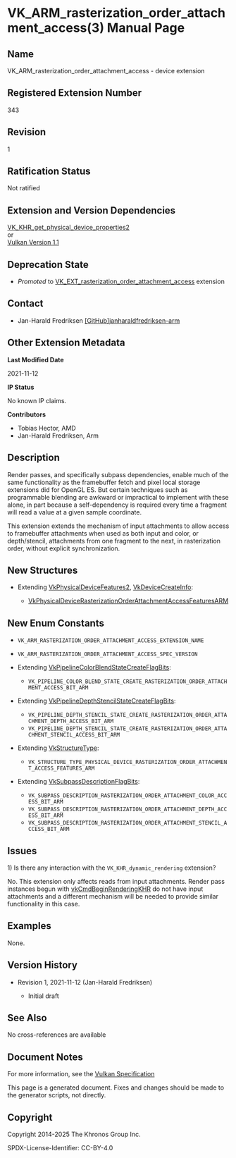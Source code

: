 # VK\_ARM\_rasterization\_order\_attachment\_access(3) Manual Page

## Name

VK\_ARM\_rasterization\_order\_attachment\_access - device extension



## [](#_registered_extension_number)Registered Extension Number

343

## [](#_revision)Revision

1

## [](#_ratification_status)Ratification Status

Not ratified

## [](#_extension_and_version_dependencies)Extension and Version Dependencies

[VK\_KHR\_get\_physical\_device\_properties2](https://registry.khronos.org/vulkan/specs/latest/man/html/VK_KHR_get_physical_device_properties2.html)  
or  
[Vulkan Version 1.1](#versions-1.1)

## [](#_deprecation_state)Deprecation State

- *Promoted* to [VK\_EXT\_rasterization\_order\_attachment\_access](https://registry.khronos.org/vulkan/specs/latest/man/html/VK_EXT_rasterization_order_attachment_access.html) extension

## [](#_contact)Contact

- Jan-Harald Fredriksen [\[GitHub\]janharaldfredriksen-arm](https://github.com/KhronosGroup/Vulkan-Docs/issues/new?body=%5BVK_ARM_rasterization_order_attachment_access%5D%20%40janharaldfredriksen-arm%0A%2AHere%20describe%20the%20issue%20or%20question%20you%20have%20about%20the%20VK_ARM_rasterization_order_attachment_access%20extension%2A)

## [](#_other_extension_metadata)Other Extension Metadata

**Last Modified Date**

2021-11-12

**IP Status**

No known IP claims.

**Contributors**

- Tobias Hector, AMD
- Jan-Harald Fredriksen, Arm

## [](#_description)Description

Render passes, and specifically subpass dependencies, enable much of the same functionality as the framebuffer fetch and pixel local storage extensions did for OpenGL ES. But certain techniques such as programmable blending are awkward or impractical to implement with these alone, in part because a self-dependency is required every time a fragment will read a value at a given sample coordinate.

This extension extends the mechanism of input attachments to allow access to framebuffer attachments when used as both input and color, or depth/stencil, attachments from one fragment to the next, in rasterization order, without explicit synchronization.

## [](#_new_structures)New Structures

- Extending [VkPhysicalDeviceFeatures2](https://registry.khronos.org/vulkan/specs/latest/man/html/VkPhysicalDeviceFeatures2.html), [VkDeviceCreateInfo](https://registry.khronos.org/vulkan/specs/latest/man/html/VkDeviceCreateInfo.html):
  
  - [VkPhysicalDeviceRasterizationOrderAttachmentAccessFeaturesARM](https://registry.khronos.org/vulkan/specs/latest/man/html/VkPhysicalDeviceRasterizationOrderAttachmentAccessFeaturesARM.html)

## [](#_new_enum_constants)New Enum Constants

- `VK_ARM_RASTERIZATION_ORDER_ATTACHMENT_ACCESS_EXTENSION_NAME`
- `VK_ARM_RASTERIZATION_ORDER_ATTACHMENT_ACCESS_SPEC_VERSION`
- Extending [VkPipelineColorBlendStateCreateFlagBits](https://registry.khronos.org/vulkan/specs/latest/man/html/VkPipelineColorBlendStateCreateFlagBits.html):
  
  - `VK_PIPELINE_COLOR_BLEND_STATE_CREATE_RASTERIZATION_ORDER_ATTACHMENT_ACCESS_BIT_ARM`
- Extending [VkPipelineDepthStencilStateCreateFlagBits](https://registry.khronos.org/vulkan/specs/latest/man/html/VkPipelineDepthStencilStateCreateFlagBits.html):
  
  - `VK_PIPELINE_DEPTH_STENCIL_STATE_CREATE_RASTERIZATION_ORDER_ATTACHMENT_DEPTH_ACCESS_BIT_ARM`
  - `VK_PIPELINE_DEPTH_STENCIL_STATE_CREATE_RASTERIZATION_ORDER_ATTACHMENT_STENCIL_ACCESS_BIT_ARM`
- Extending [VkStructureType](https://registry.khronos.org/vulkan/specs/latest/man/html/VkStructureType.html):
  
  - `VK_STRUCTURE_TYPE_PHYSICAL_DEVICE_RASTERIZATION_ORDER_ATTACHMENT_ACCESS_FEATURES_ARM`
- Extending [VkSubpassDescriptionFlagBits](https://registry.khronos.org/vulkan/specs/latest/man/html/VkSubpassDescriptionFlagBits.html):
  
  - `VK_SUBPASS_DESCRIPTION_RASTERIZATION_ORDER_ATTACHMENT_COLOR_ACCESS_BIT_ARM`
  - `VK_SUBPASS_DESCRIPTION_RASTERIZATION_ORDER_ATTACHMENT_DEPTH_ACCESS_BIT_ARM`
  - `VK_SUBPASS_DESCRIPTION_RASTERIZATION_ORDER_ATTACHMENT_STENCIL_ACCESS_BIT_ARM`

## [](#_issues)Issues

1\) Is there any interaction with the `VK_KHR_dynamic_rendering` extension?

No. This extension only affects reads from input attachments. Render pass instances begun with [vkCmdBeginRenderingKHR](https://registry.khronos.org/vulkan/specs/latest/man/html/vkCmdBeginRenderingKHR.html) do not have input attachments and a different mechanism will be needed to provide similar functionality in this case.

## [](#_examples)Examples

None.

## [](#_version_history)Version History

- Revision 1, 2021-11-12 (Jan-Harald Fredriksen)
  
  - Initial draft

## [](#_see_also)See Also

No cross-references are available

## [](#_document_notes)Document Notes

For more information, see the [Vulkan Specification](https://registry.khronos.org/vulkan/specs/latest/html/vkspec.html#VK_ARM_rasterization_order_attachment_access)

This page is a generated document. Fixes and changes should be made to the generator scripts, not directly.

## [](#_copyright)Copyright

Copyright 2014-2025 The Khronos Group Inc.

SPDX-License-Identifier: CC-BY-4.0
